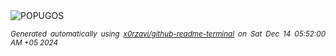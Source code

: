 <div align="justify">
<picture>
    <source media="(prefers-color-scheme: dark)" srcset="https://i.ibb.co/rsJ6169/output-gif.gif">
    <source media="(prefers-color-scheme: light)" srcset="https://i.ibb.co/rsJ6169/output-gif.gif">
    <img alt="POPUGOS" src="https://i.ibb.co/rsJ6169/output-gif.gif">
</picture>

<sub><i>Generated automatically using [x0rzavi/github-readme-terminal](https://github.com/x0rzavi/github-readme-terminal) on Sat Dec 14 05:52:00 AM +05 2024</i></sub>
</div>